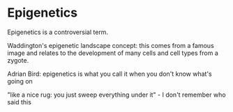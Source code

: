 Epigenetics
===========

Epigenetics is a controversial term.

Waddington's epigenetic landscape concept: this comes from a famous image and relates to the development of many cells and cell types from a zygote.

Adrian Bird: epigenetics is what you call it when you don't know what's going on

"like a nice rug: you just sweep everything under it" - I don't remember who said this
